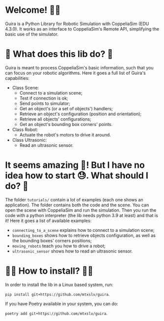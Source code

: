 # Welcome! 👋👋

Guira is a Python Library for Robotic Simulation with CoppeliaSim (EDU 4.3.0). It works as an interface to CoppeliaSim's Remote API, simplifying the basic use of the simulator.

# 🤔 What does this lib do? 🤔

Guira is meant to process CoppeliaSim's basic information, such that you can focus on your robotic algorithms. Here it goes a full list of Guira's capabilities:
- Class Scene:
    - Connect to a simulation scene;
    - Test if connection is ok;
    - Send points to simulator;
    - Get an object's (or a set of objects') handlers;
    - Retrieve an object's configuration (position and orientation);
    - Retrieve all objects' configurations;
    - Get an object's bounding box corners' points.
- Class Robot:
    - Actuate the robot's motors to drive it around.
- Class Ultrasonic:
    - Read an ultrasonic sensor.

# It seems amazing 🤩! But I have no idea how to start 😓. What should I do? 🧐

The folder `tutorials/` contain a lot of examples (each one shows an application). The folder contains both the code and the scene. You can open the scene with CoppeliaSim and run the simulation. Then you run the code with a python interpreter (the lib needs python 3.9 at least) and that is it! Here it goes a list of available examples:

* `connecting_to_a_scene` explains how to connect to a simulation scene;
* `bounding_boxes` shows how to retrieve objects configuration, as well as the bounding boxes' corners positions;
* `moving_robots` teach you how to drive a robot;
* `ultrasonic_sensor` shows how to read an ultrasonic sensor.

#  👩‍💻 How to install? 👨‍💻

In order to install the lib in a Linux based system, run:

```pip install git+https://github.com/mtxslv/guira```.

If you have Poetry available in your system, you can do:

```poetry add git+https://github.com/mtxslv/guira```.

